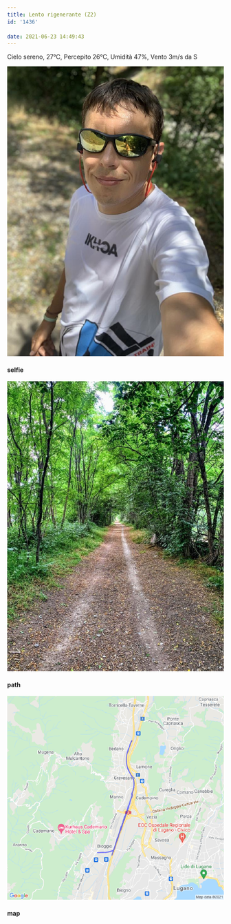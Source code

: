 ```yaml
---
title: Lento rigenerante (Z2)
id: '1436'

date: 2021-06-23 14:49:43
---
```


Cielo sereno, 27°C, Percepito 26°C, Umidità 47%, Vento 3m/s da S

![image](/images/2021/08/IMG_4180.jpg)

#### selfie

![image](/images/2021/08/IMG_4182.jpg)

#### path

![image](/images/2021/08/20210623-activity-map.png)

#### map
